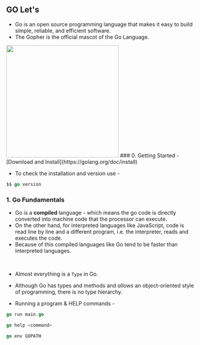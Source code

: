 ## GO Let's

- Go is an open source programming language that makes it easy to build simple, reliable, and efficient software.
- The Gopher is the official mascot of the Go Language. 
<img src = https://miro.medium.com/max/1400/1*jnT9eoQMlc96bGxTnIbK9g.jpeg width=300>
### 0. Getting Started
- [Download and Install](https://golang.org/doc/install)

- To check the installation and version use -
```go
$$ go version
```

### 1. Go Fundamentals

- Go is a **compiled** language - which means the go code is directly converted into machine code that the processor can execute.
- On the other hand, for interpreted languages like JavaScript, code is read line by line and a different program, i.e. the interpreter, reads and executes the code.
- Because of this compiled languages like Go tend to be faster than Interpreted languages.

<br>

- Almost everything is a `Type` in Go.
- Although Go has types and methods and *allows* an object-oriented style of programming, there is no type hierarchy.

- Running a program & HELP commands - 
```go
go run main.go

go help <command>

go env GOPATH
```
